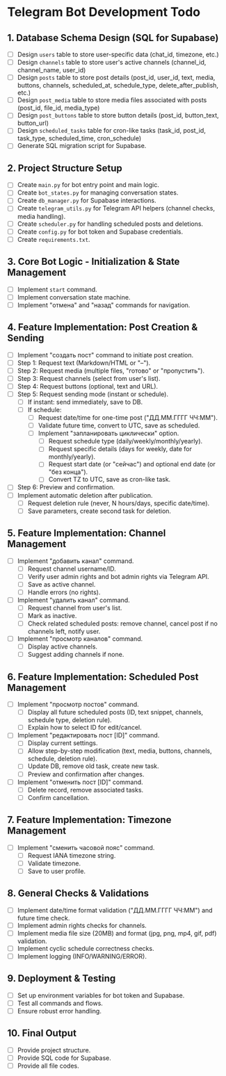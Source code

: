 # Telegram Bot Development Todo

## 1. Database Schema Design (SQL for Supabase)
- [ ] Design `users` table to store user-specific data (chat_id, timezone, etc.)
- [ ] Design `channels` table to store user's active channels (channel_id, channel_name, user_id)
- [ ] Design `posts` table to store post details (post_id, user_id, text, media, buttons, channels, scheduled_at, schedule_type, delete_after_publish, etc.)
- [ ] Design `post_media` table to store media files associated with posts (post_id, file_id, media_type)
- [ ] Design `post_buttons` table to store button details (post_id, button_text, button_url)
- [ ] Design `scheduled_tasks` table for cron-like tasks (task_id, post_id, task_type, scheduled_time, cron_schedule)
- [ ] Generate SQL migration script for Supabase.

## 2. Project Structure Setup
- [ ] Create `main.py` for bot entry point and main logic.
- [ ] Create `bot_states.py` for managing conversation states.
- [ ] Create `db_manager.py` for Supabase interactions.
- [ ] Create `telegram_utils.py` for Telegram API helpers (channel checks, media handling).
- [ ] Create `scheduler.py` for handling scheduled posts and deletions.
- [ ] Create `config.py` for bot token and Supabase credentials.
- [ ] Create `requirements.txt`.

## 3. Core Bot Logic - Initialization & State Management
- [ ] Implement `start` command.
- [ ] Implement conversation state machine.
- [ ] Implement "отмена" and "назад" commands for navigation.

## 4. Feature Implementation: Post Creation & Sending
- [ ] Implement "создать пост" command to initiate post creation.
- [ ] Step 1: Request text (Markdown/HTML or "–").
- [ ] Step 2: Request media (multiple files, "готово" or "пропустить").
- [ ] Step 3: Request channels (select from user's list).
- [ ] Step 4: Request buttons (optional, text and URL).
- [ ] Step 5: Request sending mode (instant or schedule).
    - [ ] If instant: send immediately, save to DB.
    - [ ] If schedule:
        - [ ] Request date/time for one-time post ("ДД.ММ.ГГГГ ЧЧ:ММ").
        - [ ] Validate future time, convert to UTC, save as scheduled.
        - [ ] Implement "запланировать циклически" option.
            - [ ] Request schedule type (daily/weekly/monthly/yearly).
            - [ ] Request specific details (days for weekly, date for monthly/yearly).
            - [ ] Request start date (or "сейчас") and optional end date (or "без конца").
            - [ ] Convert TZ to UTC, save as cron-like task.
- [ ] Step 6: Preview and confirmation.
- [ ] Implement automatic deletion after publication.
    - [ ] Request deletion rule (never, N hours/days, specific date/time).
    - [ ] Save parameters, create second task for deletion.

## 5. Feature Implementation: Channel Management
- [ ] Implement "добавить канал" command.
    - [ ] Request channel username/ID.
    - [ ] Verify user admin rights and bot admin rights via Telegram API.
    - [ ] Save as active channel.
    - [ ] Handle errors (no rights).
- [ ] Implement "удалить канал" command.
    - [ ] Request channel from user's list.
    - [ ] Mark as inactive.
    - [ ] Check related scheduled posts: remove channel, cancel post if no channels left, notify user.
- [ ] Implement "просмотр каналов" command.
    - [ ] Display active channels.
    - [ ] Suggest adding channels if none.

## 6. Feature Implementation: Scheduled Post Management
- [ ] Implement "просмотр постов" command.
    - [ ] Display all future scheduled posts (ID, text snippet, channels, schedule type, deletion rule).
    - [ ] Explain how to select ID for edit/cancel.
- [ ] Implement "редактировать пост [ID]" command.
    - [ ] Display current settings.
    - [ ] Allow step-by-step modification (text, media, buttons, channels, schedule, deletion rule).
    - [ ] Update DB, remove old task, create new task.
    - [ ] Preview and confirmation after changes.
- [ ] Implement "отменить пост [ID]" command.
    - [ ] Delete record, remove associated tasks.
    - [ ] Confirm cancellation.

## 7. Feature Implementation: Timezone Management
- [ ] Implement "сменить часовой пояс" command.
    - [ ] Request IANA timezone string.
    - [ ] Validate timezone.
    - [ ] Save to user profile.

## 8. General Checks & Validations
- [ ] Implement date/time format validation ("ДД.ММ.ГГГГ ЧЧ:ММ") and future time check.
- [ ] Implement admin rights checks for channels.
- [ ] Implement media file size (20MB) and format (jpg, png, mp4, gif, pdf) validation.
- [ ] Implement cyclic schedule correctness checks.
- [ ] Implement logging (INFO/WARNING/ERROR).

## 9. Deployment & Testing
- [ ] Set up environment variables for bot token and Supabase.
- [ ] Test all commands and flows.
- [ ] Ensure robust error handling.

## 10. Final Output
- [ ] Provide project structure.
- [ ] Provide SQL code for Supabase.
- [ ] Provide all file codes.
